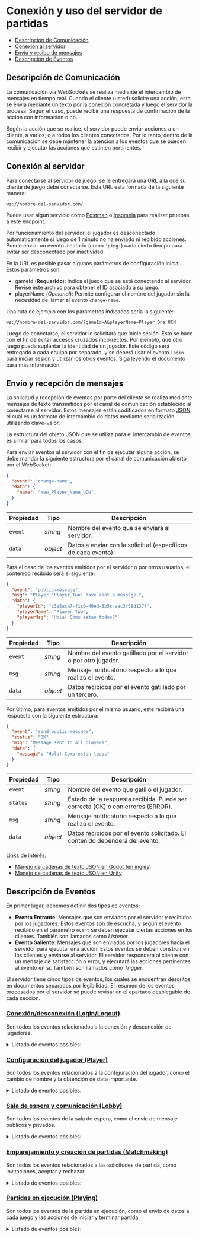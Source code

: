 # Conexión y uso del servidor de partidas

- [Descripción de Comunicación](#descripción-de-comunicación)
- [Conexión al servidor](#conexión-al-servidor)
- [Envío y recibo de mensajes](#envío-y-recepción-de-mensajes)
- [Descripción de Eventos](#descripción-de-eventos)

## Descripción de Comunicación
La comunicación vía WebSockets se realiza mediante el intercambio de mensajes en tiempo real. Cuando el cliente
(usted) solicite una acción, esta se envia mediante un texto por la conexión concretada y luego el servidor la
procesa. Según el caso, puede recibir una respuesta de confirmación de la acción con información o no.

Según la acción que se realice, el servidor puede enviar acciones a un cliente, a varios, o a todos los clientes
conectados. Por lo tanto, dentro de la comunicación se debe mantener la atencion a los eventos que se pueden
recibir y ejecutar las acciones que estimen pertinentes.

## Conexión al servidor
Para conectarse al servidor de juego, se le entregará una URL a la que su cliente de juego debe conectarse.
Esta URL esta formada de la siguiente manera: 

```url
ws://nombre-del-servidor.com/
```

Puede usar algun servicio como [Postman](https://www.postman.com/) o [Insomnia](https://insomnia.rest/) para
realizar pruebas a este endpoint.

Por funcionamiento del servidor, el jugador es desconectado automaticamente si luego de 1 minuto no ha enviado
ni recibido acciones. Puede enviar un evento aleatorio (como `'ping'`) cada cierto tiempo para evitar ser
desconectado por inactividad.

En la URL es posible pasar algunos parámetros de configuración inicial. Estos parámetros son:
- gameId (__Requerido__): Indica el juego que se está conectando al servidor. Revise 
[este archivo](../../src/websocket/game/game.service.ts) para obtener el ID asociado a su juego.
- playerName (_Opcional_): Permite configurar el nombre del jugador sin la necesidad de llamar al evento
`change-name`.

Una ruta de ejemplo con los parámetros indicados sería la siguiente:
```url
ws://nombre-del-servidor.com/?gameId=A&playerName=Player_One_UCN
```

Luego de conectarse, el servidor le solicitará que inicie sesión. Esto se hace con el fin de evitar accesos
cruzados incorrectos. Por ejemplo, que otro juego pueda suplantar la identidad de un jugador. Este código será
entregado a cada equipo por separado, y se deberá usar el evento `login` para iniciar sesión y utilizar los
otros eventos. Siga leyendo el documento para más información.

## Envío y recepción de mensajes
La solicitud y recepción de eventos por parte del cliente se realiza mediante mensajes de texto transmitidos
por el canal de comunicación establecido al conectarse al servidor. Estos mensajes están codificados en formato
[JSON](https://www.json.org/json-es.html), el cuál es un formato de intercambio de datos mediante serialización
utilizando clave-valor.  

La estructura del objeto JSON que se utiliza para el intercambio de eventos es similar para todos los casos.

Para enviar eventos al servidor con el fin de ejecutar alguna acción, se debe mandar la siguiente estructura
por el canal de comunicación abierto por el WebSocket:

```json
{
  "event": "change-name",
  "data": {
    "name": "New_Player_Name_UCN",
  }
}
```

| Propiedad | Tipo     | Descripción                                                   |
|-----------|----------|---------------------------------------------------------------|
| `event`   | _string_ | Nombre del evento que se enviará al servidor.                 |
| `data`    | _object_ | Datos a enviar con la solicitud (específicos de cada evento). |

Para el caso de los eventos emitidos por el servidor o por otros usuarios, el contenido recibido será el
siguiente:

```json
{
  "event": "public-message",
  "msg": "Player 'Player_Two' have sent a message.",
  "data": {
    "playerId": "c3e5aca7-f1c0-40ed-8b5c-aac3f58d137f",
    "playerName": "Player_Two",
    "playerMsg": "Hola! Cómo estan todos?"
  }
}
```

| Propiedad | Tipo     | Descripción                                                     |
|-----------|----------|-----------------------------------------------------------------|
| `event`   | _string_ | Nombre del evento gatillado por el servidor o por otro jugador. |
| `msg`     | _string_ | Mensaje notificatorio respecto a lo que realizó el evento.      |
| `data`    | _object_ | Datos recibidos por el evento gatillado por un tercero.         |

Por último, para eventos emitidos por el mismo usuario, este recibirá una respuesta con la siguiente estructura:

```json
{
  "event": "send-public-message",
  "status": "OK",
  "msg": "Message sent to all players",
  "data": {
    "message": "Hola! Como estan todos"
  }
}
```

| Propiedad | Tipo     | Descripción                                                                     |
|-----------|----------|---------------------------------------------------------------------------------|
| `event`   | _string_ | Nombre del evento que gatilló el jugador.                                       |
| `status`  | _string_ | Estado de la respuesta recibida. Puede ser correcta (OK) o con errores (ERROR). |
| `msg`     | _string_ | Mensaje notificatorio respecto a lo que realizó el evento.                      |
| `data`    | _object_ | Datos recibidos por el evento solicitado. El contenido dependerá del evento.    |

Links de interés:
- [Manejo de cadenas de texto JSON en Godot (en inglés)](https://docs.godotengine.org/en/stable/classes/class_json.html)
- [Manejo de cadenas de texto JSON en Unity](https://docs.unity3d.com/es/530/Manual/JSONSerialization.html)

## Descripción de Eventos
En primer lugar, debemos definir dos tipos de eventos:

- __Evento Entrante__: Mensajes que son enviados por el servidor y recibidos por los jugadores. Estos eventos
                      son de escucha, y según el evento recibido en el parámetro `event` se deben ejecutar
                      ciertas acciones en los clientes. También son llamados como _Listener_.
- __Evento Saliente__: Mensajes que son enviados por los jugadores hacia el servidor para ejecutar una acción.
                       Estos eventos se deben construir en los clientes y enviarse al servidor. El servidor
                       responderá al cliente con un mensaje de satisfacción o error, y ejecutará las acciones
                       pertinentes al evento en sí. También son llamados como _Trigger_.

El servidor tiene cinco tipos de eventos, los cuales se encuentran descritos en documentos separados por
legibilidad. El resumen de los eventos procesados por el servidor se puede revisar en el apartado desplegable
de cada sección.

### [Conexión/desconexión (Login/Logout)](./server-login-events-es.md).
Son todos los eventos relacionados a la conexión y desconexión de jugadores.

<details>
<summary>Listado de eventos posibles:</summary>

| Evento                | Tipo     | Descripción                                |
|-----------------------|----------|--------------------------------------------|
| `connected-to-server` | Entrante | Indica que te has conectado al servidor.   |
| `player-connected`    | Entrante | Indica que un jugador se ha conectado.     |
| `player-disconnected` | Entrante | Indica que un jugador se ha desconectado.  |
| `login`               | Saliente | Se usa para iniciar sesión en el servidor. |

</details>

### [Configuración del jugador (Player)](./server-player-events-es.md)
Son todos los eventos relacionados a la configuración del jugador, como el cambio de nombre y la obtención de
data importante.

<details>
<summary>Listado de eventos posibles:</summary>

| Evento        | Tipo     | Descripción                            |
|---------------|----------|----------------------------------------|
| `player-data` | Saliente | Obtiene los datos del jugador actual.  |
| `change-name` | Saliente | Permite cambiar el nombre del jugador. |

</details>

### [Sala de espera y comunicación (Lobby)](./server-lobby-events-es.md)
Son todos los eventos de la sala de espera, como el envío de mensaje públicos y privados.

<details>
<summary>Listado de eventos posibles:</summary>

| Evento                  | Tipo     | Descripción                                            |
|-------------------------|----------|--------------------------------------------------------|
| `public-message`        | Entrante | Avisa que un jugador ha mandando un mensaje a todos.   |
| `private-message`       | Entrante | Avisa que un jugador te ha enviado un mensaje privado. |
| `player-status-changed` | Entrante | Avisa que un jugador ha cambiado de estado.            |
| `online-players`        | Saliente | Obtiene el listado de jugadores conectados.            |
| `send-public-message`   | Saliente | Manda un mensaje a todos los jugadores conectados.     |
| `send-private-message`  | Saliente | Manda un mensaje a un solo jugador indicado.           |

</details>

### [Emparejamiento y creación de partidas (Matchmaking)](./server-match-events-es.md)
Son todos los eventos relacionados a las solicitudes de partida, como invitaciones, aceptar y rechazar.

<details>
<summary>Listado de eventos posibles:</summary>

| Evento                     | Tipo     | Descripción                                                          |
|----------------------------|----------|----------------------------------------------------------------------|
| `match-request-received`   | Entrante | Avisa que recibiste una solicitud de partida.                        |
| `match-canceled-by-sender` | Entrante | Avisa que la solicitud de partida fue cancelada por el otro jugador. |
| `match-accepted`           | Entrante | Avisa que el otro jugador aceptó la solicitud de partida.            |
| `match-rejected`           | Entrante | Avisa que el otro jugador rechazó la solicitud de partida.           |
| `send-match-request`       | Saliente | Manda una solicitud de partida a un jugador disponible.              |
| `cancel-match-request`     | Saliente | Cancela la solicitud enviada al otro jugador.                        |
| `accept-match`             | Saliente | Acepta una solicitud de partida recibida.                            |
| `reject-match`             | Saliente | Rechaza una solicitud de partida recibida.                           |

</details>

### [Partidas en ejecución (Playing)](./server-game-match-events-es.md)
Son todos los eventos de la partida en ejecución, como el envío de datos a cada juego y las acciones de iniciar
y terminar partida.

<details>
<summary>Listado de eventos posibles:</summary>

| Evento                 | Tipo     | Descripción                                                             |
|------------------------|----------|-------------------------------------------------------------------------|
| `players-ready`        | Entrante | Avisa que ambos jugadores estan listos para comenzar la partida.        |
| `match-start`          | Entrante | Avisa que la partida ha iniciado y esta lista para recibir eventos.     |
| `receive-game-data`    | Entrante | Avisa que el otro jugador envió un evento a su partida.                 |
| `game-ended`           | Entrante | Avisa que un jugador ha ganado la partida.                              |
| `rematch-request`      | Entrante | Avisa que el otro jugador envió una solicitud para volver a jugar.      |
| `close-match`          | Entrante | Avisa que el otro jugador salió de la partida.                          |
| `connect-match`        | Saliente | Se utiliza para conectarse a la partida creada por la solicitud.        |
| `ping-match`           | Saliente | Se utiliza para establecer un primer contacto y determinar la latencia. |
| `send-game-data`       | Saliente | Envía datos hacia la partida del otros jugador.                         |
| `finish-game`          | Saliente | Se utiliza para declarar como ganador al jugador que manda este evento. |
| `send-rematch-request` | Saliente | Envía una solicitud para volver a jugar la misma partida.               |
| `quit-match`           | Saliente | Se utiliza para salir de una partida que ha finalizado.                 |

</details>
